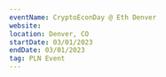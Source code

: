 ```yaml
---
eventName: CryptoEconDay @ Eth Denver
website:
location: Denver, CO
startDate: 03/01/2023
endDate: 03/01/2023
tag: PLN Event
---
```

